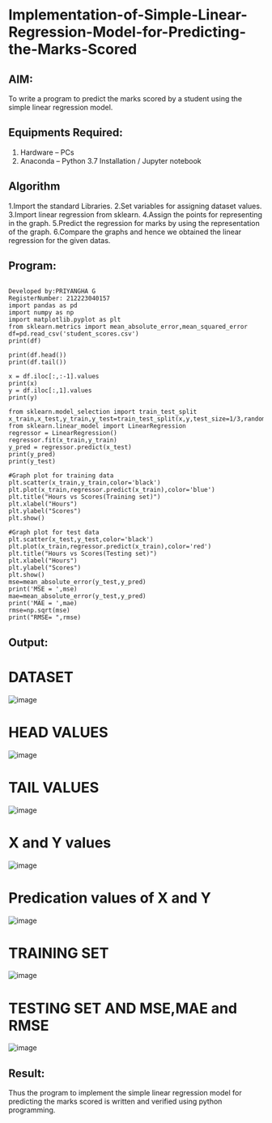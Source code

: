 # Implementation-of-Simple-Linear-Regression-Model-for-Predicting-the-Marks-Scored

## AIM:
To write a program to predict the marks scored by a student using the simple linear regression model.

## Equipments Required:
1. Hardware – PCs
2. Anaconda – Python 3.7 Installation / Jupyter notebook

## Algorithm
1.Import the standard Libraries.
2.Set variables for assigning dataset values.
3.Import linear regression from sklearn.
4.Assign the points for representing in the graph.
5.Predict the regression for marks by using the representation of the graph.
6.Compare the graphs and hence we obtained the linear regression for the given datas. 
 

## Program:
```

Developed by:PRIYANGHA G 
RegisterNumber: 212223040157
import pandas as pd
import numpy as np
import matplotlib.pyplot as plt
from sklearn.metrics import mean_absolute_error,mean_squared_error
df=pd.read_csv('student_scores.csv')
print(df)

print(df.head())
print(df.tail())

x = df.iloc[:,:-1].values
print(x)
y = df.iloc[:,1].values
print(y)

from sklearn.model_selection import train_test_split
x_train,x_test,y_train,y_test=train_test_split(x,y,test_size=1/3,random_state=0)
from sklearn.linear_model import LinearRegression
regressor = LinearRegression()
regressor.fit(x_train,y_train)
y_pred = regressor.predict(x_test)
print(y_pred)
print(y_test)

#Graph plot for training data
plt.scatter(x_train,y_train,color='black')
plt.plot(x_train,regressor.predict(x_train),color='blue')
plt.title("Hours vs Scores(Training set)")
plt.xlabel("Hours")
plt.ylabel("Scores")
plt.show()

#Graph plot for test data
plt.scatter(x_test,y_test,color='black')
plt.plot(x_train,regressor.predict(x_train),color='red')
plt.title("Hours vs Scores(Testing set)")
plt.xlabel("Hours")
plt.ylabel("Scores")
plt.show()
mse=mean_absolute_error(y_test,y_pred)
print('MSE = ',mse)
mae=mean_absolute_error(y_test,y_pred)
print('MAE = ',mae)
rmse=np.sqrt(mse)
print("RMSE= ",rmse)
```

## Output:

# DATASET

![image](https://github.com/user-attachments/assets/086152da-3dd8-4966-b11d-0b75cfe21f03)

# HEAD VALUES

![image](https://github.com/user-attachments/assets/622b828b-eba6-4aef-a6aa-22e274a4f704)

# TAIL VALUES

![image](https://github.com/user-attachments/assets/72767627-4499-4524-88e3-090b1051a565)

# X and Y values 
![image](https://github.com/user-attachments/assets/b49303b5-0a6f-4897-b8b9-4583ac7eb5e7)
# Predication values of X and Y
![image](https://github.com/user-attachments/assets/e6a1246a-7836-4dd9-8de1-8fe3595efce1)
# TRAINING SET
![image](https://github.com/user-attachments/assets/9407cc8d-ca0e-4e20-ba2b-b605a5f703cc)
# TESTING SET AND MSE,MAE and RMSE
![image](https://github.com/user-attachments/assets/b4335ae9-f9b0-4884-ab62-2fbe37e4e54a)









## Result:
Thus the program to implement the simple linear regression model for predicting the marks scored is written and verified using python programming.
